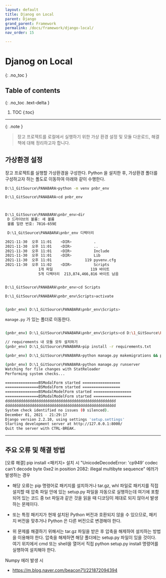```yaml
---
layout: default
title: Djanog on Local
parent: Django
grand_parent: Framework
permalink: /docs/framework/django-local/
nav_order: 15

--- 
```



# Djanog on Local
{: .no_toc }

## Table of contents
{: .no_toc .text-delta }

1. TOC
{:toc}

---


{: .note }
> 장고 프로젝트를 로컬에서 실행하기 위한 가상 환경 설정 및 모듈 다운로드, 해결책에 대해 정리하고자 합니다. 


## 가상환경 설정
장고 프로젝트를 실행할 가상환경을 구성한다. Python 을 설치한 후, 가상환경 폴더를 구성하고자 하는 폴도로 이동하여 아래와 같이 수행한다.

```bash
D:\1_GitSource\PANABARA>python -m venv pnbr_env

D:\1_GitSource\PANABARA>cd pnbr_env



D:\1_GitSource\PANABARA\pnbr_env>dir
 D 드라이브의 볼륨: 새 볼륨
 볼륨 일련 번호: 7816-659E

 D:\1_GitSource\PANABARA\pnbr_env 디렉터리

2021-11-30  오후 11:01    <DIR>          .
2021-11-30  오후 11:01    <DIR>          ..
2021-11-30  오후 11:01    <DIR>          Include
2021-11-30  오후 11:01    <DIR>          Lib
2021-11-30  오후 11:01               119 pyvenv.cfg
2021-11-30  오후 11:02    <DIR>          Scripts
               1개 파일                 119 바이트
               5개 디렉터리  213,874,466,816 바이트 남음


D:\1_GitSource\PANABARA\pnbr_env>cd Scripts

D:\1_GitSource\PANABARA\pnbr_env\Scripts>activate


(pnbr_env) D:\1_GitSource\PANABARA\pnbr_env\Scripts>


```

`manage.py` 가 있는 폴더로 이동한다.

```bash

(pnbr_env) D:\1_GitSource\PANABARA\pnbr_env\Scripts>cd D:\1_GitSource\PANABARA

// requirements 내 모듈 모두 설치하기
(pnbr_env) D:\1_GitSource\PANABARA>pip install -r requirements.txt

(pnbr_env) D:\1_GitSource\PANABARA>python manage.py makemigrations && python manage.py migrate

(pnbr_env) D:\1_GitSource\PANABARA>python manage.py runserver
Watching for file changes with StatReloader
Performing system checks...

===============BSModalForm started =================
===============BSModalForm started =================
===============BSModalModelForm started =================
===============BSModalModelForm started =================
dddddddddddddddddddddddddddddddddddddddddddddddddd
dddddddddddddddddddddddddddddddddddddddddddddddddd
System check identified no issues (0 silenced).
December 01, 2021 - 21:29:17
Django version 2.2.10, using settings 'setup.settings'
Starting development server at http://127.0.0.1:8000/
Quit the server with CTRL-BREAK.

```

--- 

## 주요 오류 및 해결 방법

[오류 해결] pip install <패키지> 설치 시 "UnicodeDecodeError: 'cp949' codec can't decode byte 0xe2 in position 2082: illegal multibyte sequence" 에러가 발생하는 경우

- 해당 오류는 pip 명령어로 패키지를 설치하거나 tar.gz, whl 파일로 패키지를 직접 설치할 때 압축 파일 안에 있는 setup.py 파일을 자동으로 실행하는데 여기에 포함되어 있는 코드 중 txt 파일과 같은 것을 읽을 때 디코딩이 제대로 되지 않아서 발생하는 문제이다.
- 또는 특정 패키지가 현재 설치된 Python 버전과 호환되지 않을 수 있으므로, 패키지 버전을 맞추거나 Python 은 다른 버전으로 변경해야 한다.


- 위 문제를 해결하기 위해서는 tar.gz 파일을 받은 후 압축을 해제하여 설치하는 방법을 이용해야 한다. 압축을 해제하면 해당 폴더에는 setup.py 파일이 있을 것이다. 여기 위치에서 cmd 또는 shell을 열어서 직접 python setup.py install 명령어를 실행하여 설치해야 한다. 

Numpy 에러 발생 시
- https://m.blog.naver.com/beacon71/221872094394



